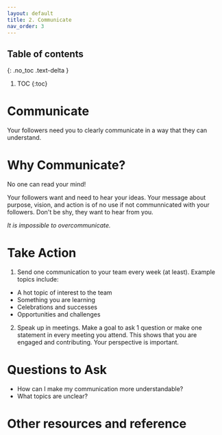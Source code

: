 ```yaml
---
layout: default
title: 2. Communicate
nav_order: 3
---
```


## Table of contents
{: .no_toc .text-delta }

1. TOC
{:toc}

# Communicate
Your followers need you to clearly communicate in a way that they can understand.

# Why Communicate?
No one can read your mind!

Your followers want and need to hear your ideas.  Your message about purpose, vision, and action is of no use if not communnicated with your followers.
Don't be shy, they want to hear from you.

_It is impossible to overcommunicate._

# Take Action
1. Send one communication to your team every week (at least).  Example topics include:
- A hot topic of interest to the team
- Something you are learning
- Celebrations and successes
- Opportunities and challenges

2. Speak up in meetings.  Make a goal to ask 1 question or make one statement in every meeting you attend.  This shows that you are engaged and contributing.  Your perspective is important.

# Questions to Ask
- How can I make my communication more understandable?
- What topics are unclear?

# Other resources and reference
